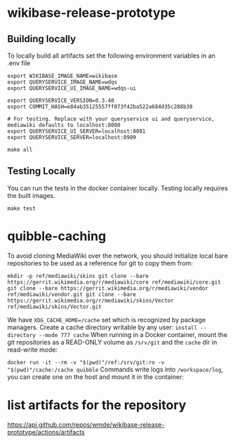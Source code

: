 # wikibase-release-prototype

## Building locally
To locally build all artifacts set the following environment variables in an .env file

```
export WIKIBASE_IMAGE_NAME=wikibase
export QUERYSERVICE_IMAGE_NAME=wdqs
export QUERYSERVICE_UI_IMAGE_NAME=wdqs-ui

export QUERYSERVICE_VERSION=0.3.40
export COMMIT_HASH=e84ab35125557ff073f42ba522a684d35c288b38

# For testing. Replace with your queryservice ui and queryservice, mediawiki defaults to localhost:8080
export QUERYSERVICE_UI_SERVER=localhost:8081
export QUERYSERVICE_SERVER=localhost:8989
```

```
make all
```

## Testing Locally

You can run the tests in the docker container locally. Testing locally requires the built images.

```
make test
```

# quibble-caching

To avoid cloning MediaWiki over the network, you should initialize local bare
repositories to be used as a reference for git to copy them from:

`
mkdir -p ref/mediawiki/skins
git clone --bare https://gerrit.wikimedia.org/r/mediawiki/core ref/mediawiki/core.git
git clone --bare https://gerrit.wikimedia.org/r/mediawiki/vendor ref/mediawiki/vendor.git
git clone --bare https://gerrit.wikimedia.org/r/mediawiki/skins/Vector ref/mediawiki/skins/Vector.git
`

We have `XDG_CACHE_HOME=/cache` set which is recognized by package managers.
Create a cache directory writable by any user:
`
install --directory --mode 777 cache
`
When running in a Docker container, mount the git repositories as a READ-ONLY
volume as `/srv/git` and the `cache` dir in read-write mode:

`
    docker run -it --rm -v "$(pwd)"/ref:/srv/git:ro -v "$(pwd)"/cache:/cache quibble
`
Commands write logs into `/workspace/log`, you can create one on the host and
mount it in the container:

# list artifacts for the repository

https://api.github.com/repos/wmde/wikibase-release-prototype/actions/artifacts
